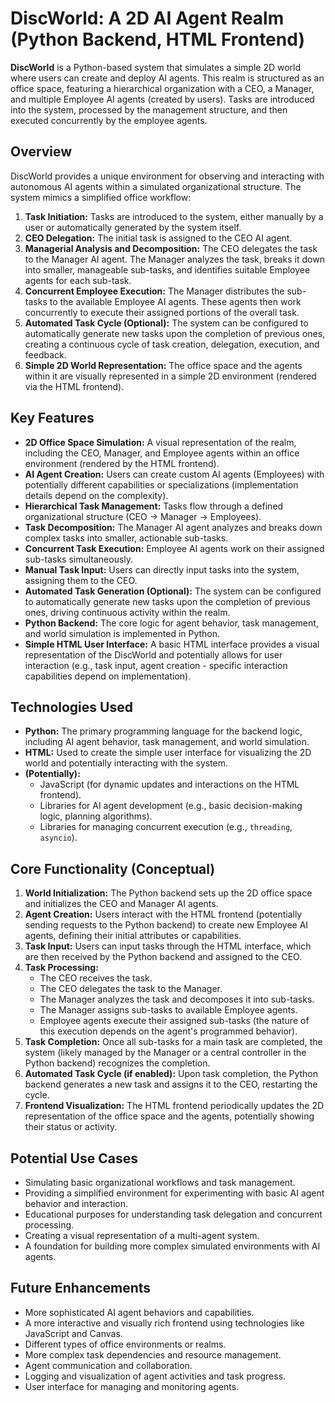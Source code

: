 # DiscWorld: A 2D AI Agent Realm (Python Backend, HTML Frontend)

**DiscWorld** is a Python-based system that simulates a simple 2D world where users can create and deploy AI agents. This realm is structured as an office space, featuring a hierarchical organization with a CEO, a Manager, and multiple Employee AI agents (created by users). Tasks are introduced into the system, processed by the management structure, and then executed concurrently by the employee agents.

## Overview

DiscWorld provides a unique environment for observing and interacting with autonomous AI agents within a simulated organizational structure. The system mimics a simplified office workflow:

1.  **Task Initiation:** Tasks are introduced to the system, either manually by a user or automatically generated by the system itself.
2.  **CEO Delegation:** The initial task is assigned to the CEO AI agent.
3.  **Managerial Analysis and Decomposition:** The CEO delegates the task to the Manager AI agent. The Manager analyzes the task, breaks it down into smaller, manageable sub-tasks, and identifies suitable Employee agents for each sub-task.
4.  **Concurrent Employee Execution:** The Manager distributes the sub-tasks to the available Employee AI agents. These agents then work concurrently to execute their assigned portions of the overall task.
5.  **Automated Task Cycle (Optional):** The system can be configured to automatically generate new tasks upon the completion of previous ones, creating a continuous cycle of task creation, delegation, execution, and feedback.
6.  **Simple 2D World Representation:** The office space and the agents within it are visually represented in a simple 2D environment (rendered via the HTML frontend).

## Key Features

* **2D Office Space Simulation:** A visual representation of the realm, including the CEO, Manager, and Employee agents within an office environment (rendered by the HTML frontend).
* **AI Agent Creation:** Users can create custom AI agents (Employees) with potentially different capabilities or specializations (implementation details depend on the complexity).
* **Hierarchical Task Management:** Tasks flow through a defined organizational structure (CEO -> Manager -> Employees).
* **Task Decomposition:** The Manager AI agent analyzes and breaks down complex tasks into smaller, actionable sub-tasks.
* **Concurrent Task Execution:** Employee AI agents work on their assigned sub-tasks simultaneously.
* **Manual Task Input:** Users can directly input tasks into the system, assigning them to the CEO.
* **Automated Task Generation (Optional):** The system can be configured to automatically generate new tasks upon the completion of previous ones, driving continuous activity within the realm.
* **Python Backend:** The core logic for agent behavior, task management, and world simulation is implemented in Python.
* **Simple HTML User Interface:** A basic HTML interface provides a visual representation of the DiscWorld and potentially allows for user interaction (e.g., task input, agent creation - specific interaction capabilities depend on implementation).

## Technologies Used

* **Python:** The primary programming language for the backend logic, including AI agent behavior, task management, and world simulation.
* **HTML:** Used to create the simple user interface for visualizing the 2D world and potentially interacting with the system.
* **(Potentially):**
    * JavaScript (for dynamic updates and interactions on the HTML frontend).
    * Libraries for AI agent development (e.g., basic decision-making logic, planning algorithms).
    * Libraries for managing concurrent execution (e.g., `threading`, `asyncio`).

## Core Functionality (Conceptual)

1.  **World Initialization:** The Python backend sets up the 2D office space and initializes the CEO and Manager AI agents.
2.  **Agent Creation:** Users interact with the HTML frontend (potentially sending requests to the Python backend) to create new Employee AI agents, defining their initial attributes or capabilities.
3.  **Task Input:** Users can input tasks through the HTML interface, which are then received by the Python backend and assigned to the CEO.
4.  **Task Processing:**
    * The CEO receives the task.
    * The CEO delegates the task to the Manager.
    * The Manager analyzes the task and decomposes it into sub-tasks.
    * The Manager assigns sub-tasks to available Employee agents.
    * Employee agents execute their assigned sub-tasks (the nature of this execution depends on the agent's programmed behavior).
5.  **Task Completion:** Once all sub-tasks for a main task are completed, the system (likely managed by the Manager or a central controller in the Python backend) recognizes the completion.
6.  **Automated Task Cycle (if enabled):** Upon task completion, the Python backend generates a new task and assigns it to the CEO, restarting the cycle.
7.  **Frontend Visualization:** The HTML frontend periodically updates the 2D representation of the office space and the agents, potentially showing their status or activity.

## Potential Use Cases

* Simulating basic organizational workflows and task management.
* Providing a simplified environment for experimenting with basic AI agent behavior and interaction.
* Educational purposes for understanding task delegation and concurrent processing.
* Creating a visual representation of a multi-agent system.
* A foundation for building more complex simulated environments with AI agents.

## Future Enhancements

* More sophisticated AI agent behaviors and capabilities.
* A more interactive and visually rich frontend using technologies like JavaScript and Canvas.
* Different types of office environments or realms.
* More complex task dependencies and resource management.
* Agent communication and collaboration.
* Logging and visualization of agent activities and task progress.
* User interface for managing and monitoring agents.

